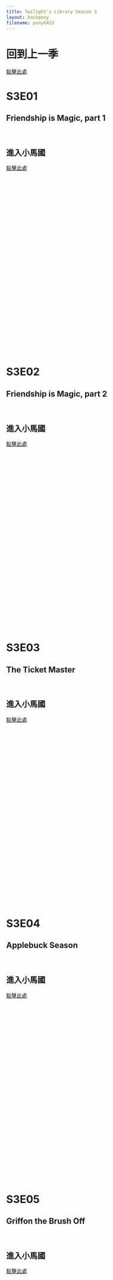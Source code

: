```yaml
---
title: Twilight's Library Season 3
layout: backpony
filename: ponyG4S3
--- 
```

# 回到上一季
[點擊此處](https://linbei9487.github.io/pony/G4/S2)

# S3E01 
## Friendship is Magic, part 1
![]()
![]()
![]()
![]()<br>
## 進入小馬國
[點擊此處]()
<p id="p0"></p>
<iframe id="m0" allowfullscreen="true" frameborder="0" height="468" marginheight="0" marginwidth="0" scrolling="no" width="640" referrerpolicy="no-referrer-when-downgrade" ></iframe>

# S3E02 
## Friendship is Magic, part 2
![]()
![]()
![]()
![]()<br>
## 進入小馬國
[點擊此處]()
<p id="p1"></p>
<iframe id="m1" allowfullscreen="true" frameborder="0" height="468" marginheight="0" marginwidth="0" scrolling="no" width="640" referrerpolicy="no-referrer-when-downgrade" ></iframe>

# S3E03
## The Ticket Master
![]()
![]()
![]()
![]()<br>
## 進入小馬國
[點擊此處]()
<p id="p2"></p>
<iframe id="m2" allowfullscreen="true" frameborder="0" height="468" marginheight="0" marginwidth="0" scrolling="no" width="640" referrerpolicy="no-referrer-when-downgrade" ></iframe>

# S3E04
## Applebuck Season
![]()
![]()
![]()
![]()<br>
## 進入小馬國
[點擊此處]()
<p id="p3"></p>
<iframe id="m3" allowfullscreen="true" frameborder="0" height="468" marginheight="0" marginwidth="0" scrolling="no" width="640" referrerpolicy="no-referrer-when-downgrade" ></iframe>


# S3E05
## Griffon the Brush Off
![]()
![]()
![]()
![]()<br>
## 進入小馬國
[點擊此處]()
<p id="p4"></p>
<iframe id="m4" allowfullscreen="true" frameborder="0" height="468" marginheight="0" marginwidth="0" scrolling="no" width="640" referrerpolicy="no-referrer-when-downgrade" ></iframe>

 
# S3E06
## Boast Busters
![]()
![]()
![]()
![]()<br>
## 進入小馬國
[點擊此處]()
<p id="p5"></p>
<iframe id="m5" allowfullscreen="true" frameborder="0" height="468" marginheight="0" marginwidth="0" scrolling="no" width="640" referrerpolicy="no-referrer-when-downgrade" ></iframe>

 
# S3E07
## Dragonshy
![]()
![]()
![]()
![]()<br>
## 進入小馬國
[點擊此處]()
<p id="p6"></p>
<iframe id="m6" allowfullscreen="true" frameborder="0" height="468" marginheight="0" marginwidth="0" scrolling="no" width="640" referrerpolicy="no-referrer-when-downgrade" ></iframe>

 
# S3E08
## Look Before You Sleep
![]()
![]()
![]()
![]()<br>
## 進入小馬國
[點擊此處]()
<p id="p7"></p>
<iframe id="m7" allowfullscreen="true" frameborder="0" height="468" marginheight="0" marginwidth="0" scrolling="no" width="640" referrerpolicy="no-referrer-when-downgrade" ></iframe>

 
# S3E09
## Bridle Gossip
![]()
![]()
![]()
![]()<br>
## 進入小馬國
[點擊此處]()
<p id="p8"></p>
<iframe id="m8" allowfullscreen="true" frameborder="0" height="468" marginheight="0" marginwidth="0" scrolling="no" width="640" referrerpolicy="no-referrer-when-downgrade" ></iframe>

 
# S3E10
## Swarm of the Century
![]()
![]()
![]()
![]()<br>
## 進入小馬國
[點擊此處]()
<p id="p9"></p>
<iframe id="m9" allowfullscreen="true" frameborder="0" height="468" marginheight="0" marginwidth="0" scrolling="no" width="640" referrerpolicy="no-referrer-when-downgrade" ></iframe>

 
# S3E11
## Winter Warp up
![]()
![]()
![]()
![]()<br>
## 進入小馬國
[點擊此處]()
<p id="p10"></p>
<iframe id="m10" allowfullscreen="true" frameborder="0" height="468" marginheight="0" marginwidth="0" scrolling="no" width="640" referrerpolicy="no-referrer-when-downgrade" ></iframe>

 
# S3E12
## Call of the Cutie
![]()
![]()
![]()
![]()<br>
## 進入小馬國
[點擊此處]()
<p id="p11"></p>
<iframe id="m11" allowfullscreen="true" frameborder="0" height="468" marginheight="0" marginwidth="0" scrolling="no" width="640" referrerpolicy="no-referrer-when-downgrade" ></iframe>

 
# S3E13
## Fall Weather Friends
![]()
![]()
![]()
![]()<br>
## 進入小馬國
[點擊此處]()
<p id="p12"></p>
<iframe id="m12" allowfullscreen="true" frameborder="0" height="468" marginheight="0" marginwidth="0" scrolling="no" width="640" referrerpolicy="no-referrer-when-downgrade" ></iframe>

 

# 前往下一季
[點擊此處](https://linbei9487.github.io/pony/G4/S4)  
  
<script>
var requestURL = "https://raw.githubusercontent.com/linbei9487/linbei9487.github.io/main/src/json/episode.json"
    var request = new XMLHttpRequest();
    request.open('GET', requestURL);
    // request.responseType = 'json';
    request.send();
    request.onload = function() {
    var data2 = JSON.parse(request.responseText);
    var step;
    for (step=0; step < 12 ; step++){
        document.getElementById("p"+ step).innerHTML =(data2.episode[id].pw)
        document.getElementById("m"+ step).src =(data2.episode[id].link)
        id++
        }};
</script>
